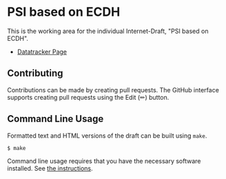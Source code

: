 # PSI based on ECDH

This is the working area for the individual Internet-Draft, "PSI based on ECDH".

* [Datatracker Page](https://datatracker.ietf.org/doc/draft-wang-ppm-ecdh-psi/)

## Contributing

Contributions can be made by creating pull requests.
The GitHub interface supports creating pull requests using the Edit (✏) button.

## Command Line Usage

Formatted text and HTML versions of the draft can be built using `make`.

```sh
$ make
```

Command line usage requires that you have the necessary software installed.  See
[the instructions](https://github.com/martinthomson/i-d-template/blob/main/doc/SETUP.md).
